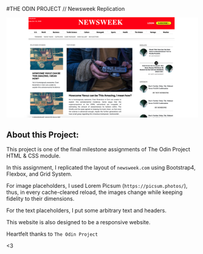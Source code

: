   #THE ODIN PROJECT // Newsweek Replication


![alt text](https://github.com/MYavuzYAGIS/ODINProjects/blob/master/Newsweek%20bootstrap/newsweek1.png)


## About this Project:

This project is one of the final milestone assignments of The Odin Project HTML & CSS module.  

In this assignment, I replicated the layout of `newsweek.com` using Bootstrap4, Flexbox, and Grid System.

For image placeholders, I used Lorem Picsum (`https://picsum.photos/`), thus, in every cache-cleared reload, the images change while
keeping fidelity to their dimensions.

For the text placeholders, I put some arbitrary text and headers.

This website is also designed to be a responsive website.

Heartfelt thanks to `The Odin Project`

<3
